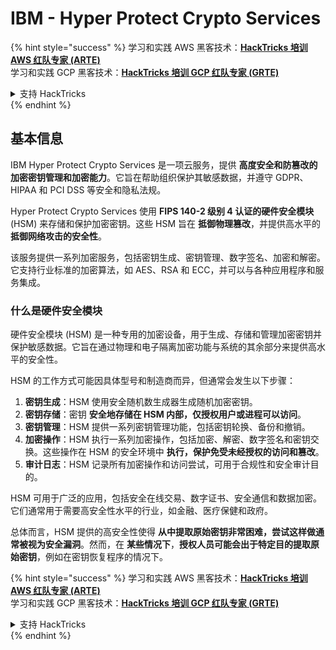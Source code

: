 # IBM - Hyper Protect Crypto Services

{% hint style="success" %}
学习和实践 AWS 黑客技术：<img src="../../.gitbook/assets/image (1).png" alt="" data-size="line">[**HackTricks 培训 AWS 红队专家 (ARTE)**](https://training.hacktricks.xyz/courses/arte)<img src="../../.gitbook/assets/image (1).png" alt="" data-size="line">\
学习和实践 GCP 黑客技术：<img src="../../.gitbook/assets/image (2).png" alt="" data-size="line">[**HackTricks 培训 GCP 红队专家 (GRTE)**<img src="../../.gitbook/assets/image (2).png" alt="" data-size="line">](https://training.hacktricks.xyz/courses/grte)

<details>

<summary>支持 HackTricks</summary>

* 查看 [**订阅计划**](https://github.com/sponsors/carlospolop)!
* **加入** 💬 [**Discord 群组**](https://discord.gg/hRep4RUj7f) 或 [**Telegram 群组**](https://t.me/peass) 或 **关注** 我们的 **Twitter** 🐦 [**@hacktricks\_live**](https://twitter.com/hacktricks\_live)**.**
* **通过向** [**HackTricks**](https://github.com/carlospolop/hacktricks) 和 [**HackTricks Cloud**](https://github.com/carlospolop/hacktricks-cloud) GitHub 仓库提交 PR 分享黑客技巧。

</details>
{% endhint %}

## 基本信息

IBM Hyper Protect Crypto Services 是一项云服务，提供 **高度安全和防篡改的加密密钥管理和加密能力**。它旨在帮助组织保护其敏感数据，并遵守 GDPR、HIPAA 和 PCI DSS 等安全和隐私法规。

Hyper Protect Crypto Services 使用 **FIPS 140-2 级别 4 认证的硬件安全模块** (HSM) 来存储和保护加密密钥。这些 HSM 旨在 **抵御物理篡改**，并提供高水平的 **抵御网络攻击的安全性**。

该服务提供一系列加密服务，包括密钥生成、密钥管理、数字签名、加密和解密。它支持行业标准的加密算法，如 AES、RSA 和 ECC，并可以与各种应用程序和服务集成。

### 什么是硬件安全模块

硬件安全模块 (HSM) 是一种专用的加密设备，用于生成、存储和管理加密密钥并保护敏感数据。它旨在通过物理和电子隔离加密功能与系统的其余部分来提供高水平的安全性。

HSM 的工作方式可能因具体型号和制造商而异，但通常会发生以下步骤：

1. **密钥生成**：HSM 使用安全随机数生成器生成随机加密密钥。
2. **密钥存储**：密钥 **安全地存储在 HSM 内部，仅授权用户或进程可以访问**。
3. **密钥管理**：HSM 提供一系列密钥管理功能，包括密钥轮换、备份和撤销。
4. **加密操作**：HSM 执行一系列加密操作，包括加密、解密、数字签名和密钥交换。这些操作在 HSM 的安全环境中 **执行，保护免受未经授权的访问和篡改**。
5. **审计日志**：HSM 记录所有加密操作和访问尝试，可用于合规性和安全审计目的。

HSM 可用于广泛的应用，包括安全在线交易、数字证书、安全通信和数据加密。它们通常用于需要高安全性水平的行业，如金融、医疗保健和政府。

总体而言，HSM 提供的高安全性使得 **从中提取原始密钥非常困难，尝试这样做通常被视为安全漏洞**。然而，在 **某些情况下**，**授权人员可能会出于特定目的提取原始密钥**，例如在密钥恢复程序的情况下。

{% hint style="success" %}
学习和实践 AWS 黑客技术：<img src="../../.gitbook/assets/image (1).png" alt="" data-size="line">[**HackTricks 培训 AWS 红队专家 (ARTE)**](https://training.hacktricks.xyz/courses/arte)<img src="../../.gitbook/assets/image (1).png" alt="" data-size="line">\
学习和实践 GCP 黑客技术：<img src="../../.gitbook/assets/image (2).png" alt="" data-size="line">[**HackTricks 培训 GCP 红队专家 (GRTE)**<img src="../../.gitbook/assets/image (2).png" alt="" data-size="line">](https://training.hacktricks.xyz/courses/grte)

<details>

<summary>支持 HackTricks</summary>

* 查看 [**订阅计划**](https://github.com/sponsors/carlospolop)!
* **加入** 💬 [**Discord 群组**](https://discord.gg/hRep4RUj7f) 或 [**Telegram 群组**](https://t.me/peass) 或 **关注** 我们的 **Twitter** 🐦 [**@hacktricks\_live**](https://twitter.com/hacktricks\_live)**.**
* **通过向** [**HackTricks**](https://github.com/carlospolop/hacktricks) 和 [**HackTricks Cloud**](https://github.com/carlospolop/hacktricks-cloud) GitHub 仓库提交 PR 分享黑客技巧。

</details>
{% endhint %}
